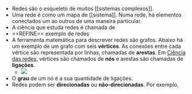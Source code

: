 - Redes são o esqueleto de muitos [[sistemas complexos]].
- Uma rede é como um mapa de [[sistema]]. Numa rede, há elementos conectados um ao outros de uma maneira particular.
- A ciência que estuda redes é chamada de
- ==REFINE== exemplo de redes
- A ferramenta matemática para descrever redes são grafos. Abaixo há um exemplo de um grafo com seis **vértices**. As conexões entre cada vértice são representada por linhas, chamadas de **arestas**. Em [Ciência das redes](http://networksciencebook.com/), vértices são chamados de **nós** e arestas são chamadas de **ligações**.
	- ![](https://upload.wikimedia.org/wikipedia/commons/thumb/5/5b/6n-graf.svg/220px-6n-graf.svg.png)
- O **grau** de um nó é a sua quantidade de ligações.
- Redes podem ser **direcionadas** ou **não-direcionadas**. Por exemplo,